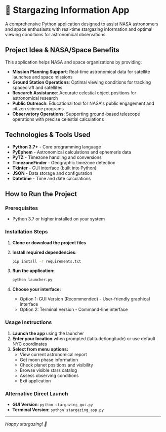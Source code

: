 # 🌟 Stargazing Information App

A comprehensive Python application designed to assist NASA astronomers and space enthusiasts with real-time stargazing information and optimal viewing conditions for astronomical observations.

## Project Idea & NASA/Space Benefits

This application helps NASA and space organizations by providing:
- **Mission Planning Support**: Real-time astronomical data for satellite launches and space missions
- **Ground Station Operations**: Optimal viewing conditions for tracking spacecraft and satellites
- **Research Assistance**: Accurate celestial object positions for astronomical research
- **Public Outreach**: Educational tool for NASA's public engagement and citizen science programs
- **Observatory Operations**: Supporting ground-based telescope operations with precise celestial calculations

## Technologies & Tools Used

- **Python 3.7+** - Core programming language
- **PyEphem** - Astronomical calculations and ephemeris data
- **PyTZ** - Timezone handling and conversions
- **TimezoneFinder** - Geographic timezone detection
- **Tkinter** - GUI interface (built into Python)
- **JSON** - Data storage and configuration
- **Datetime** - Time and date calculations

## How to Run the Project

### Prerequisites
- Python 3.7 or higher installed on your system

### Installation Steps

1. **Clone or download the project files**

2. **Install required dependencies:**
   ```bash
   pip install -r requirements.txt
   ```

3. **Run the application:**
   ```bash
   python launcher.py
   ```

4. **Choose your interface:**
   - Option 1: GUI Version (Recommended) - User-friendly graphical interface
   - Option 2: Terminal Version - Command-line interface

### Usage Instructions

1. **Launch the app** using the launcher
2. **Enter your location** when prompted (latitude/longitude) or use default NYC coordinates
3. **Select from menu options:**
   - View current astronomical report
   - Get moon phase information
   - Check planet positions and visibility
   - Browse visible stars catalog
   - Assess observing conditions
   - Exit application

### Alternative Direct Launch
- **GUI Version**: `python stargazing_gui.py`
- **Terminal Version**: `python stargazing_app.py`

---

*Happy stargazing! 🌟*
